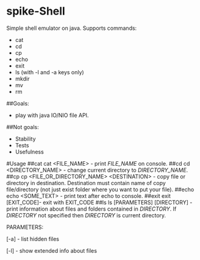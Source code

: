 # spike-Shell

Simple shell emulator on java.
Supports commands:
- cat
- cd
- cp
- echo
- exit
- ls (with -l and -a keys only)
- mkdir
- mv
- rm

##Goals:
- play with java IO/NIO file API.

##Not goals:
- Stability
- Tests
- Usefulness
 
#Usage
##cat
cat \<FILE_NAME\> - print _FILE_NAME_ on console.
##cd
cd \<DIRECTORY_NAME\> - change current directory to _DIRECTORY_NAME_.
##cp
cp \<FILE_OR_DIRECTORY_NAME\>  \<DESTINATION\> - copy file or directory in destination. Destination must contain name of copy file/directory (not just exist folder where you want to put your file).
##echo
echo \<SOME_TEXT\> - print text after echo to console.
##exit
exit [EXIT_CODE]- exit with EXIT_CODE
##ls
ls [PARAMETERS] [DIRECTORY] - print information about files and folders contained in _DIRECTORY_. If _DIRECTORY_ not specified then _DIRECTORY_ is current directory.

PARAMETERS:

[-a] - list hidden files

[-l] - show extended info about files
